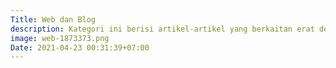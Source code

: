 ```yaml
---
Title: Web dan Blog
description: Kategori ini berisi artikel-artikel yang berkaitan erat dengan Situs Web dan Blog.
image: web-1873373.png
Date: 2021-04-23 00:31:39+07:00
---
```

